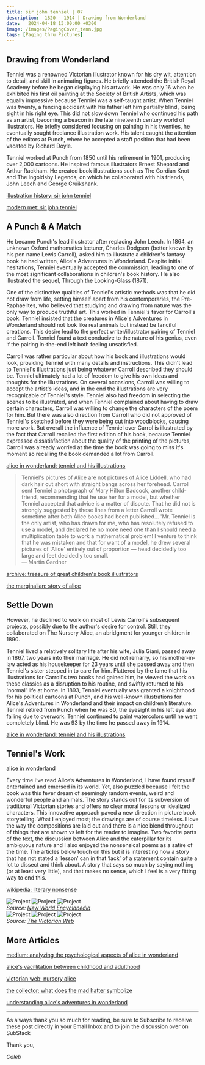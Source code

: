 ```yaml
---
title: sir john tenniel | 07
description:  1820 - 1914 | Drawing from Wonderland
date:   2024-04-18 13:00:00 +0300
image: /images/PagingCover_tenn.jpg
tags: [Paging thru Pictures]
---
```


## Drawing from Wonderland

Tenniel was a renowned Victorian illustrator known for his dry wit, attention to detail, and skill in animating figures. He briefly attended the British Royal Academy before he began displaying his artwork. He was only 16 when he exhibited his first oil painting at the Society of British Artists, which was equally impressive because Tenniel was a self-taught artist. When Tenniel was twenty, a fencing accident with his father left him partially blind, losing sight in his right eye. This did not slow down Tenniel who continued his path as an artist, becoming a beacon in the late nineteenth century world of illustrators. He briefly considered focusing on painting in his twenties, he eventually sought freelance illustration work. His talent caught the attention of the editors at Punch, where he accepted a staff position that had been vacated by Richard Doyle.

Tenniel worked at Punch from 1850 until his retirement in 1901, producing over 2,000 cartoons. He inspired famous illustrators Ernest Shepard and Arthur Rackham. He created book illustrations such as The Gordian Knot and The Ingoldsby Legends, on which he collaborated with his friends, John Leech and George Cruikshank.


<a href="https://www.illustrationhistory.org/artists/sir-john-tenniel">illustration history: sir john tenniel</a>

<a href="https://mymodernmet.com/sir-john-tenniel/">modern met: sir john tenniel</a>

## A Punch & A Match

He became Punch's lead illustrator after replacing John Leech. In 1864, an unknown Oxford mathematics lecturer, Charles Dodgson (better known by his pen name Lewis Carroll), asked him to illustrate a children's fantasy book he had written, Alice's Adventures in Wonderland. Despite initial hesitations, Tenniel eventually accepted the commission, leading to one of the most significant collaborations in children's book history. He also illustrated the sequel, Through the Looking-Glass (1871). 

One of the distinctive qualities of Tenniel's artistic methods was that he did not draw from life, setting himself apart from his contemporaries, the Pre-Raphaelites, who believed that studying and drawing from nature was the only way to produce truthful art. This worked in Tenniel's favor for Carroll's book. Tenniel insisted that the creatures in Alice's Adventures in Wonderland should not look like real animals but instead be fanciful creations. This desire lead to the perfect writer/illustrator pairing of Tenniel and Carroll. Tenniel found a text conducive to the nature of his genius, even if the pairing in-the-end left both feeling unsatisfied.

Carroll was rather particular about how his book and illustrations would look, providing Tenniel with many details and instructions. This didn't lead to Tenniel's illustrations just being whatever Carroll described they should be. Tenniel ultimately had a lot of freedom to give his own ideas and thoughts for the illustrations. On several occasions, Carroll was willing to accept the artist's ideas, and in the end the illustrations are very recognizable of Tenniel's style. Tenniel also had freedom in selecting the scenes to be illustrated, and when Tenniel complained about having to draw certain characters, Carroll was willing to change the characters of the poem for him. But there was also direction from Carroll who did not approved of Tenniel's sketched before they were being cut into woodblocks, causing more work. But overall the influence of Tenniel over Carrol is illustrated by the fact that Carroll recalled the first edition of his book, because Tenniel expressed dissatisfaction about the quality of the printing of the pictures, Carroll was already worried at the time the book was going to miss it's moment so recalling the book demanded a lot from Carroll. 


<a href="https://www.alice-in-wonderland.net/resources/background/tenniel-and-his-illustrations/" >alice in wonderland: tenniel and his illustrations</a>

>Tenniel's pictures of Alice are not pictures of Alice Liddell, who had dark hair cut short with straight bangs across her forehead. Carroll sent Tenniel a photograph of Mary Hilton Badcock, another child-friend, recommending that he use her for a model, but whether Tenniel accepted that advice is a matter of dispute. That he did not is strongly suggested by these lines from a letter Carroll wrote sometime after both Alice books had been published…
'Mr. Tenniel is the only artist, who has drawn for me, who has resolutely refused to use a model, and declared he no more need one than I should need a multiplication table to work a mathematical problem! I venture to think that he was mistaken and that for want of a model, he drew several pictures of 'Alice' entirely out of proportion — head decidedly too large and feet decidedly too small.<br>
― Martin Gardner

<a href="https://archive.org/details/treasuryofgreatc0000meye/page/n5/mode/2up" >archive: treasure of great children's book illustrators</a>

<a href="https://www.themarginalian.org/2012/07/04/story-of-alice/" >the marginalian: story of alice</a>

## Settle Down

However, he declined to work on most of Lewis Carroll's subsequent projects, possibly due to the author's desire for control. Still, they collaborated on The Nursery Alice, an abridgment for younger children in 1890. 

Tenniel lived a relatively solitary life after his wife, Julia Giani, passed away in 1867, two years into their marriage. He did not remarry, so his mother-in-law acted as his housekeeper for 23 years until she passed away and then Tenniel's sister stepped in to care for him. Flattered by the fame that his illustrations for Carroll's two books had gained him, he viewed the work on these classics as a disruption to his routine, and swiftly returned to his 'normal' life at home. In 1893, Tenniel eventually was granted a knighthood for his political cartoons at Punch, and his well-known illustrations for Alice's Adventures in Wonderland and their impact on children’s literature. Tenniel retired from Punch when he was 80, the eyesight in his left eye also failing due to overwork. Tenniel continued to paint watercolors until he went completely blind. He was 93 by the time he passed away in 1914.


<a href="https://www.alice-in-wonderland.net/resources/background/tenniel-and-his-illustrations/" >alice in wonderland: tenniel and his illustrations</a>

## Tenniel's Work

<a href="https://victorianweb.org/art/illustration/tenniel/index.html" >alice in wonderland</a>

Every time I’ve read Alice’s Adventures in Wonderland, I have found myself entertained and emersed in its world. Yet, also puzzled because I felt the book was this fever dream of seemingly random events, weird and wonderful people and animals. The story stands out for its subversion of traditional Victorian stories and offers no clear moral lessons or idealized characters. This innovative approach paved a new direction in picture book storytelling. What I enjoyed most; the drawings are of course timeless. I love the way the compositions are laid out and there is a nice blend throughout of things that are shown vs left for the reader to imagine. Two favorite parts of the text, the discussion between Alice and the caterpillar for its ambiguous nature and I also enjoyed the nonsensical poems as a satire of the time. The articles below touch on this but it is interesting how a story that has not stated a ‘lesson’ can in that ‘lack’ of a statement contain quite a lot to dissect and think about. A story that says so much by saying nothing (or at least very little), and that makes no sense, which I feel is a very fitting way to end this. 

<a href="https://en.wikipedia.org/wiki/Literary_nonsense" >wikipedia: literary nonsense</a>

<div class="gallery-box">
  <div class="gallery">
    <img src="/images/487px-Jabberwocky_creatures.jpg" loading="lazy" alt="Project">
    <img src="/images/Alice_05a-1116x1492.jpg" loading="lazy" alt="Project">
    <img src="/images/John_Tenniel_-_Punch_-_Ripper_cartoon.png" loading="lazy" alt="Project">
  </div>
  <em>Source: <a href="https://www.newworldencyclopedia.org/entry/John_Tenniel">New World Encyclopedia</a> </em>
</div>

<div class="gallery-box">
  <div class="gallery">
    <img src="/images/1.7.jpg" loading="lazy" alt="Project">
    <img src="/images/3.1.jpg" loading="lazy" alt="Project">
    <img src="/images/4.1.jpg" loading="lazy" alt="Project">
  </div>
  <em>Source: <a href="https://www.victorianweb.org/art/illustration/tenniel/lookingglass/gallery4.html">The Victorian Web</a> </em>
</div>

## More Articles

<a href="https://medium.com/@thepsy.of.everything/analyzing-the-psychological-aspects-of-alice-in-wonderland-837cb643b048" >medium: analyzing the psychological aspects of alice in wonderland</a>

<a href="http://www.diva-portal.org/smash/get/diva2:409791/FULLTEXT01.pdf" >alice's vacillitation between childhood and adulthood</a>

<a href="https://victorianweb.org/authors/carroll/white.html" >victorian web: nursery alice</a>

<a href="https://www.thecollector.com/what-does-the-mad-hatter-symbolize-in-alice-in-wonderland/" >the collector: what does the mad hatter symbolize</a>

<a href="https://fromourbookshelf.com/understanding-alices-adventures-in-wonderland-by-lewis-carroll/" >understanding alice's adventures in wonderland</a>


***

As always thank you so much for reading, be sure to Subscribe to receive these post directly in your Email Inbox and to join the discussion over on SubStack

Thank you,

*Caleb*
